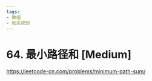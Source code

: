 ```yaml
---
tags:
- 数组
- 动态规划
---
```


# 64. 最小路径和 [Medium]

<https://leetcode-cn.com/problems/minimum-path-sum/>
